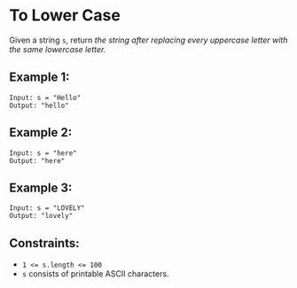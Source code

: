 # To Lower Case

Given a string `s`, return *the string after replacing every uppercase letter with the same lowercase letter.*

## Example 1:
```
Input: s = "Hello"
Output: "hello"
```

## Example 2:
```
Input: s = "here"
Output: "here"
```

## Example 3:
```
Input: s = "LOVELY"
Output: "lovely"
```

## Constraints:
- `1 <= s.length <= 100`
- `s` consists of printable ASCII characters.